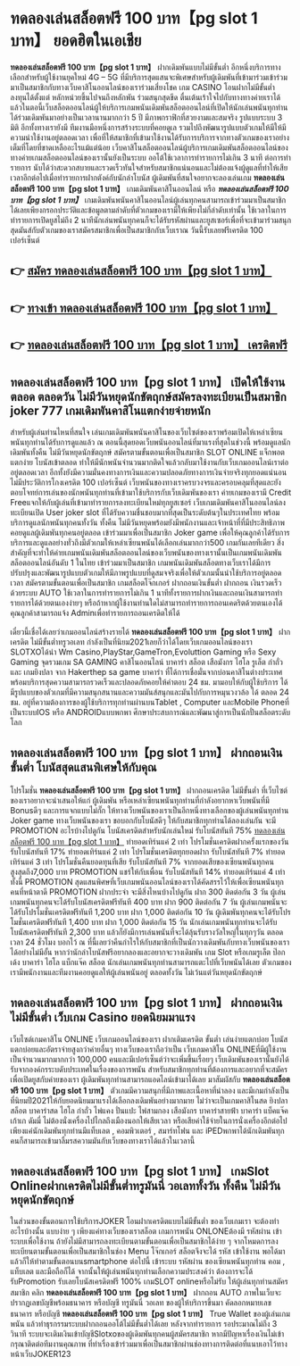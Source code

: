 # ทดลองเล่นสล็อตฟรี 100 บาท【pg slot 1 บาท】  ยอดฮิตในเอเชีย 

**ทดลองเล่นสล็อตฟรี 100 บาท【pg slot 1 บาท】** ฝากเดิมพันแบบไม่มีขั้นต่ำ  อีกหนึ่งบริการทางเลือกสำหรับผู้ใช้งานยุคใหม่ 4G – 5G ที่มีบริการสุดแสนจะพิเศษสำหรับผู้เดิมพันที่เข้ามาร่วมเข้าร่วมมาเป็นสมาชิกกับทางเว็บคาสิโนออนไลน์ของเราร่วมเสี่ยงโชค เกม CASINO  โอนฝากไม่มีขั้นต่ำ ลงทุนได้ตั้งแต่ หลักหน่วยขึ้นไปจนถึงหลักพัน ร่วมสนุกสุดขีด ตื่นเต้นเร้าใจไปกับทางทางค่ายเราได้แล้วในตอนี้เว็บสล็อตออนไลน์ผู้ให้บริการเกมพนันเดิมพันสล็อตออนไลน์ที่เปิดให้นักเล่นพนันทุกท่านได้ร่วมเดิมพันมาอย่างเป็นเวลานานมากกว่า 5 ปี มีภาพกราฟิกที่สวยงามและสมจริง รูปแบบระบบ 3 มิติ
อีกทั้งทางเรายังมี ทีมงานมือหนึ่งการสร้างระบบที่คอยดูเล  รวมไปถึงพัฒนารูปแบบตัวเกมให้มีให้มีความน่าใช้งานอยู่ตลอดเวลา เพื่อที่ให้สมาชิกที่เข้ามาใช้งานได้รับการบริการจากทางตัวเกมของเราอย่างเต็มที่โดยที่ขาดเหลืออะไรแม้แต่น้อย เว็บคาสิโนสล็อตออนไลน์ผู้บริการเกมเดิมพันสล็อตออนไลน์ของทางค่ายเกมสล็อตออนไลน์ของเรานั้นยังเป็นระบบ ออโต้ใช้เวลาการทำรายการไม่เกิน 3 นาที ต่อการทำรายการ นับได้ว่าสะดวกสบายและรวดเร็วทันใจสำหรับสมาชิกแน่นอนและไม่ต้องแจ้งผู้ดูแลที่ทำให้เสียเวลาอีกต่อไปเมื่อทำรายการฝากตังค์กับนักล่าโบนัส
ผู้เดิมพันที่สนใจอยากจะลองเล่นเกม **ทดลองเล่นสล็อตฟรี 100 บาท【pg slot 1 บาท】** เกมเดิมพันคาสิโนออนไลน์ หรือ ***ทดลองเล่นสล็อตฟรี 100 บาท【pg slot 1 บาท】*** เกมเดิมพันพนันคาสิโนออนไลน์ผู้เล่นทุกคนสามารถเข้าร่วมมาเป็นสมาชิกได้เลยเพียงกรอกประวัติและข้อมูลตามลำดับที่ตัวเกมของเรามีให้เพียงไม่กี่ลำดับเท่านั้น ใช้เวลาในการทำรายการเปิดยูสไม่ถึง 2 นาทีนักเล่นพนันทุกคนก็จะได้รับรหัสผ่านและยูสเซอร์เพื่อที่จะเข้ามาร่วมสนุกสุดมันส์กับตัวเกมของเราสมัครสมาชิกเพื่อเป็นสมาชิกกับเว็บเราณ วันนี้รับเลยฟรีเครดิต 100 เปอร์เซ็นต์ 

## 👉 [สมัคร ทดลองเล่นสล็อตฟรี 100 บาท【pg slot 1 บาท】](https://archa888.com/)
## 👉 [ทางเข้า ทดลองเล่นสล็อตฟรี 100 บาท【pg slot 1 บาท】](https://archa888.com/)
## 👉 [ทดลองเล่นสล็อตฟรี 100 บาท【pg slot 1 บาท】 เครดิตฟรี](https://archa888.com/)

## ทดลองเล่นสล็อตฟรี 100 บาท【pg slot 1 บาท】 เปิดให้ใช้งานตลอด ตลอดวัน ไม่มีวันหยุดนักขัตฤกษ์สมัครลงทะเบียนเป็นสมาชิก joker 777 เกมเดิมพันคาสิโนแตกง่ายจ่ายหนัก

สำหรับผู้เล่นท่านไหนที่สนใจ เล่นเกมเดิมพันพนันคาสิโนของเว็บไซต์ของเราพร้อมเปิดให้เหล่าเซียนพนันทุกท่านได้รับการดูแลแล้ว ณ ตอนนี้สุดยอดเว็บพนันออนไลน์ที่มาแรงที่สุดในช่วงนี้ พร้อมดูแลนักเดิมพันทั้งคืน ไม่มีวันหยุดนักขัตฤกษ์ สมัครตามขั้นตอนเพื่อเป็นสมาชิก SLOT ONLINE แจ็กพอตแตกง่าย โบนัสเข้าตลอด ทำให้มีนักพนันจำนวนมากติดใจแล้วกลับมาใช้งานกับเว็บเกมออนไลน์เราต่ออยู่ตลอดเวลา อีกทั้งยังมีความมั่นคงทางการเงินและความปลอดภัยทางการเงินจ่ายจริงทุกยอดแน่นอนไม่มีประวัติการโกงเครดิต 100 เปอร์เซ็นต์ เว็บพนันของทางเราครบวงจรและครอบคลุมที่สุดและยังตอบโจทย์การเล่นของนักพนันทุกท่านที่เข้ามาใช้บริการกับเว็บเดิมพันของเรา
ค่ายเกมของเรามี Credit Freeแจกให้กับผู้เล่นที่เข้ามาทำรายการลงทะเบียนใหม่ทุกยูสเซอร์ เว็บเกมเดิมพันคาสิโนออนไลน์ลงทะเบียนเปิด User joker slot ที่ได้รับความชื่นชอบมากที่สุดเป็นระดับต้นๆในประเทศไทย พร้อมบริการดูแลนักพนันทุกคนทั้งวัน ทั้งคืน ไม่มีวันหยุดพร้อมยังมีพนักงานและเจ้าหน้าที่ที่มีประสิทธิภาพคอยดูแลผู้เดิมพันทุกคนอยู่ตลอด เข้าร่วมมาเพื่อเป็นสมาชิก Joker game เพื่อให้คุณลูกค้าได้รับการบริการและดูแลอย่างทั่วถึงมีตัวเกมให้เหล่าเซียนพนันได้เลือกเล่นมากกว่า500 เกมกันเลยทีเดียว
สิ่งสำคัญที่จะทำให้ค่ายเกมพนันเดิมพันสล็อตออนไลน์ของเว็บพนันของทางเรานั้นเป็นเกมพนันเดิมพันสล็อตออนไลน์อันดับ 1 ในไทย เข้าร่วมมาเป็นสมาชิก  เกมพนันเดิมพันสล็อตทางเว็บเราได้มีการปรับปรุงและพัฒนารูปแบบตัวเกมให้มีภาพรูปแบบที่ดูสมจจริงเพื่อให้ตัวเกมนั้นน่าใช้บริการอยู่ตลอดเวลา สมัครตามขั้นตอนเพื่อเป็นสมาชิก เกมสล็อตโจ๊กเกอร์ ฝากถอนเงินขั้นต่ำ ฝากถอน เงินรวดเร็วด้วยระบบ AUTO ใช้เวลาในการทำรายการไม่เกิน 1 นาทีทั้งรายการฝากเงินและถอนเงินสามารถทำรายการได้ด้วยตนเองง่ายๆ หรือถ้าหากผู้ใช้งานท่านใดไม่สามารถทำรายการถอนเคดริตด้วยตนเองได้คุณลูกค้าสามารถแจ้ง Adminเพื่อทำรายการถอนเครดิตให้ได้

เดี๋ยวนี้เชื่อได้เลยว่าเกมออนไลน์สร้างรายได้ **ทดลองเล่นสล็อตฟรี 100 บาท【pg slot 1 บาท】** ฝากเครดิต ไม่มีขั้นต่ำทรูวอเลท กำลังเป็นที่นิยม2021เลยก็ว่าได้โดยเว็บเกมออนไลน์ของเรา SLOTXOได้นำ  Wm Casino,PlayStar,GameTron,Evoluttion Gaming หรือ Sexy Gaming จุดรวมเกม SA GAMING คาสิโนออนไลน์ บาคาร่า สล็อต เสือมังกร ไฮโล รูเล็ต กำถั่ว และ เกมยิงปลา จาก Hakerthep sa game บาคาร่า ที่ได้การเชื่อมั่นจากบ่อนคาสิโนต่างประเทศ พร้อมบริการสุดความสามารถรวดเร็วและปลอดภัยคอยให้คำตอบ 24 ชม. มามอบให้กับผู้ใช้บริการ ได้มีรูปแบบของตัวเกมที่มีความสนุกสนานและความมันส์สนุกและมันไปกับการหมุนวงวล้อ ได้ ตลอด 24 ชม. อยู่ที่ความต้องการของผู้ใช้บริการทุกท่านผ่านบนTablet , Computer และMobile Phoneที่เป็นระบบIOS หรือ ANDROIDแบบพกพา ศึกษาประสบการณ์และพัฒนาสู่การเป็นนักปั่นสล็อตระดับโลก

## ทดลองเล่นสล็อตฟรี 100 บาท【pg slot 1 บาท】 ฝากถอนเงิน ขั้นต่ำ โบนัสสุดแสนพิเศษให้กับคุณ

โปรโมชั่น **ทดลองเล่นสล็อตฟรี 100 บาท【pg slot 1 บาท】** ฝากถอนเครดิต ไม่มีขั้นต่ำ ที่เว็บไซต์ของเราอยากจะนำเสนอให้แก่  ผู้เดิมพัน หรือเหล่าเซียนพนันทุกท่านที่กำลังอยากหาเว็บพนันที่มี Bonusดีๆ และการแจกแบบไม่กั๊ก ให้ทางเว็บพนันของเราเป็นอีกหนึ่งทางเลือกของผู้เล่นพนันทุกท่าน Joker game ทางเว็บพนันของเรา ขอบอกกับโบนัสดีๆ ให้กับสมาชิกทุกท่านได้ลองเล่นกัน จะมี PROMOTION อะไรบ้างไปดูกัน
โบนัสเครดิตสำหรับนักเล่นใหม่ รับโบนัสทันที 75% [ทดลองเล่นสล็อตฟรี 100 บาท【pg slot 1 บาท】](https://archa888.com/) ทำยอดเทิร์นแค่ 2 เท่า
โปรโมชั่นเครดิตฝากครั้งแรกของวัน รับโบนัสทันที 17% ทำยอดเทิร์นแค่ 2 เท่า
โปรโมชั่นเครดิตทุกยอดฝาก รับโบนัสทันที 7% ทำยอดเทิร์นแค่ 3 เท่า
โปรโมชั่นคืนยอดทุนที่เสีย รับโบนัสทันที 7% จากยอดเสียของเซียนพนันทุกคน สูงสุดถึง7,000 บาท
 PROMOTION แชร์ให้กับเพื่อน รับโบนัสทันที 14% ทำยอดเทิร์นแค่ 4 เท่า
ทั้งนี้ PROMOTION สุดแสนพิศษที่เว็บเกมพนันออนไลน์ของเราได้คัดสรรไว้ให้เพื่อเซียนพนันทุกคนที่หน้าตาดี  PROMOTION ฝากประจำ จะมีสิ่งไหนบ้างไปดูกัน
ฝาก 300 ติดต่อกัน 3 วัน ผู้เล่นเกมพนันทุกคนจะได้รับโบนัสเครดิตฟรีทันที 400 บาท
ฝาก 900 ติดต่อกัน 7 วัน ผู้เล่นเกมพนันจะได้รับโปรโมชั่นเครดิตฟรีทันที 1,200 บาท
ฝาก 1,000 ติดต่อกัน 10 วัน ผู้เดิมพันทุกคนจะได้รับโปรโมชั่นเครดิตฟรีทันที 1,400 บาท
ฝาก 1,000 ติดต่อกัน 15 วัน นักเล่นเกมพนันทุกท่านจะได้รับโบนัสเครดิตฟรีทันที 2,300 บาท
แล้วก็ยังมีการเล่นพนันที่จะได้ลุ้นรับรางวัลใหญ่ในทุกๆวัน ตลอดเวลา 24 ชั่วโมง บอกไว้ ณ ที่นี้เลยว่าคืนกำไรให้กับสมาชิกที่เป็นนักวางเดิมพันกับทางเว็บพนันของเราได้อย่างไม่มีอั้น หากว่านักล่าโบนัสฟรีอยากลองและอยากจะวางเดิมพัน เกม Slot หรือเกมรูเล็ต  ป๊อกเด้ง บาคาร่า ไฮโล แบ็กแจ๊ค สล็อต นักเล่นเกมพนันทุกท่านสามารถแตะไปที่เว็บพนันได้เลย ตัวเกมของเรามีพนักงานและทีมงานคอยดูแลให้ผู้เล่นพนันอยู่ ตลอดทั้งวัน ไม่เว้นแต่วันหยุดนักขัตฤกษ์

## ทดลองเล่นสล็อตฟรี 100 บาท【pg slot 1 บาท】 ฝากถอนเงินไม่มีขั้นต่ำ  เว็บเกม Casino ยอดนิยมมาแรง

เว็บไซต์เกมคาสิโน ONLINE เว็บเกมออนไลน์ของเรา ฝากเติมเครดิต ขั้นต่ำ เล่นง่ายแตกบ่อย โบนัสแตกบ่อยและอัตราจ่ายสูงกว่าค่ายอื่นๆ ทางเว็บของเราถือว่าเป็น เว็บเกมคาสิโน ONLINEที่มีผู้ใช้งานเป็นจำนวนมากมากกว่า 100,000 คนและมีเปอร์เซ็นต์ว่าจะเพิ่มขึ้นเรื่อยๆ เว็บเดิมพันของเรานั้นยังได้รับจากองค์กรระบดับประเทศในเรื่องของการพนัน สำหรับสมาชิกทุกท่านที่ต้องการและอยากที่จะสมัครเพื่อเปิดยูสกับค่ายของเรา ผู้เดิมพันทุกท่านสามารถแอดไลน์เข้ามาได้เลย
	มาสัมผัสกับ **ทดลองเล่นสล็อตฟรี 100 บาท【pg slot 1 บาท】** ตัวเกมมีความสนุกที่มีภาพและเนื้อหาที่น่าลอง และมีเกมกำลังเป็นที่นิยมปี2021ให้กับยอดนิยมมาแรงได้เลือกลงเดิมพันอย่างมากมาย  ไม่ว่าจะเป็นเกมคาสิโนสด ยิงปลา สล็อต บาคาร่าสด ไฮโล กำถั่ว ไพ่แคง ปั่นแปะ ไพ่สามกอง เสือมังกร บาคาร่าสายฟ้า บาคาร่า แบ็คแจ๊ค เก้าเก ดัมมี่ ไม่ต้องนั่งเครื่องไปไกลถึงเมืองนอกให้เสียเวลา หรือเสียค่าใช้จ่ายในการนั่งเครื่องอีกต่อไป เพียงแค่นักเดิมพันทุกท่านมีแท็บเลต , คอมพิวเตอร์ , สมาร์ทโฟน และ iPEDพกพาได้นักเดิมพันทุกคนก็สามารถเข้ามาลิ้มรสความมันกับเว็บของทางเราได้แล้วในเวลานี้

## ทดลองเล่นสล็อตฟรี 100 บาท【pg slot 1 บาท】 เกมSlot Onlineฝากเครดิตไม่มีขั้นต่ำทรูมันนี่ วอเลททั้งวัน ทั้งคืน ไม่มีวันหยุดนักขัตฤกษ์

ในส่วนของขั้นตอนการใช้บริการJOKER โอนฝากเครดิตแบบไม่มีขั้นต่ำ ของเว็บเกมเรา จะต้องทำอะไรบ้างนั้น แบบง่าย ๆ เพียงแค่ทางเว็บของเราสล็อต เกมการพนัน ONLONEต้องมี รหัสผ่าน เข้าระบบเพื่อใช้งาน ถ้ายังไม่มีสามารถลงทะเบียนตามขั้นตอนเพื่อเป็นสมาชิกได้ง่าย ๆ จากโหมดการลงทะเบียนตามขั้นตอนเพื่อเป็นสมาชิกในช่อง Menu โจ๊กเกอร์ สล็อตจึงจะได้ รหัส เข้าใช้งาน พอได้มาแล้วก็ให้ทำตามขั้นตอนบนsmartphone ต่อไปนี้
เข้าระบบ รหัสผ่าน  ของเซียนพนันทุกท่าน คอม , แท็บเลต และมือถือก็ได้
จากนั้นให้ผู้เล่นพนันทุกท่านเลือกความประสงค์ว่า ต้องการจะได้รับPromotion รับเลยโบนัสเครดิตฟรี 100% เกมSLOT onlineหรือไม่รับ
ให้ผู้เล่นทุกท่านสมัครสมาชิก คลิก **ทดลองเล่นสล็อตฟรี 100 บาท【pg slot 1 บาท】** ฝากถอน AUTO ภาพในเว็บจะปรากฏเลขบัญชีพร้อมธนาคาร หรือบัญชี ทรูมันนี่ วอเลท ของผู้ให้บริการขึ้นมา
คัดลอกหมายเลขธนาคาร หรือบัญชี **ทดลองเล่นสล็อตฟรี 100 บาท【pg slot 1 บาท】** True Wallet ของผู้เล่นเกมพนัน แล้วทำธุรกรรมระบบฝากถอนออโต้ไม่มีขั้นต่ำได้เลย
หลังจากทำรายการ รอประมาณไม่ถึง 3 วินาที ระบบจะเติมเงินเข้าบัญชีSlotxoของผู้เดิมพันทุกคนผู้สมัครสมาชิก
หากมีปัญหาเรื่องเงินไม่เข้า กรุณาติดต่อทีมงานคุณภาพ ที่ทำเรื่องเข้าร่วมมาเพื่อเป็นสมาชิกผ่านช่องทางการติดต่อที่แนบเอาไว้ทางหน้าเว็บJOKER123


